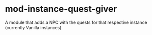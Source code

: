 # mod-instance-quest-giver
A module that adds a NPC with the quests for that respective instance (currently Vanilla instances)
